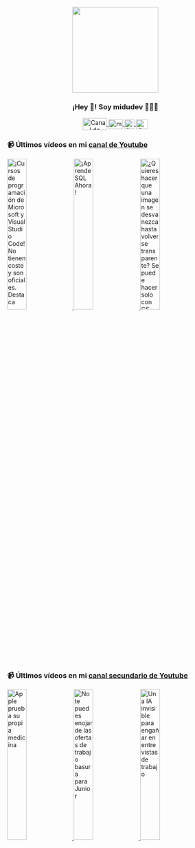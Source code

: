 <p align="center" width="300">
   <img align="center" width="200" src="https://user-images.githubusercontent.com/1561955/106762302-fda9de00-6635-11eb-99be-3ef744e60c0e.png" />
   <h3 align="center">¡Hey 👋! Soy midudev 👨🏻‍💻</h3>
</p>

<p align="center">
   <a href="https://twitch.tv/midudev" target="blank">
    <img align="center" src="https://upload.wikimedia.org/wikipedia/commons/c/ce/Twitch_logo_2019.svg" alt="Canal de Twitch de midudev" height="28px" width="56px" />
  </a>
  <span style="width: 8px;"> </span>
   <a href="https://youtube.com/midudev" target="blank">
    <img align="center" src="https://upload.wikimedia.org/wikipedia/commons/0/09/YouTube_full-color_icon_%282017%29.svg" alt="midudev" height="23px" width="33px" />
  </a>
  <span style="width: 8px;"> </span>
  <a href="https://instagram.com/midu.dev" target="blank">
    <img align="center" src="https://upload.wikimedia.org/wikipedia/commons/e/e7/Instagram_logo_2016.svg" alt="Canal de Instagram de midu.dev" height="23px" width="23px" />
  </a>
  <span style="width: 8px;"> </span>
  <a href="https://twitter.com/midudev" target="blank">
    <img align="center" src="https://upload.wikimedia.org/wikipedia/commons/thumb/6/6f/Logo_of_Twitter.svg/2491px-Logo_of_Twitter.svg.png" alt="Canal de Twitter de midudev" height="23px" width="28px" />
  </a>
</p>

### 📹 Últimos vídeos en mi [canal de Youtube](https://youtube.com/midudev?sub_confirmation=1)

<a href='https://youtu.be/mGUjY8oeIEA' target='_blank'>
  <img width='30%' src='https://img.youtube.com/vi/mGUjY8oeIEA/mqdefault.jpg' alt='¡Cursos de programación de Microsoft y Visual Studio Code!  No tienen coste y son oficiales. Destaca' />
</a>
<a href='https://youtu.be/xvcxT8ZES04' target='_blank'>
  <img width='30%' src='https://img.youtube.com/vi/xvcxT8ZES04/mqdefault.jpg' alt='¡Aprende SQL Ahora!' />
</a>
<a href='https://youtu.be/qmOgDv3uXUc' target='_blank'>
  <img width='30%' src='https://img.youtube.com/vi/qmOgDv3uXUc/mqdefault.jpg' alt='¿Quieres hacer que una imagen se desvanezca hasta volverse transparente?  Se puede hacer solo con CS' />
</a>

### 📹 Últimos vídeos en mi [canal secundario de Youtube](https://youtube.com/midulive?sub_confirmation=1)

<a href='https://youtu.be/spu_bvNpB_8' target='_blank'>
  <img width='30%' src='https://img.youtube.com/vi/spu_bvNpB_8/mqdefault.jpg' alt='Apple prueba su propia medicina' />
</a>
<a href='https://youtu.be/HjYtqIjcwxQ' target='_blank'>
  <img width='30%' src='https://img.youtube.com/vi/HjYtqIjcwxQ/mqdefault.jpg' alt='No te puedes enojar de las ofertas de trabajo basura para Junior' />
</a>
<a href='https://youtu.be/XPuPlXc3oyY' target='_blank'>
  <img width='30%' src='https://img.youtube.com/vi/XPuPlXc3oyY/mqdefault.jpg' alt='Una IA invisible para engañar en entrevistas de trabajo' />
</a>